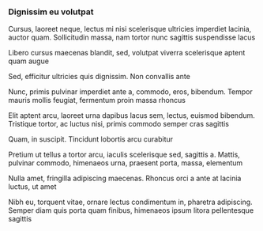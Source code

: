 ### Dignissim eu volutpat

Cursus, laoreet neque, lectus mi nisi scelerisque ultricies imperdiet lacinia, auctor quam. Sollicitudin massa, nam tortor nunc sagittis suspendisse lacus

Libero cursus maecenas blandit, sed, volutpat viverra scelerisque aptent quam augue

Sed, efficitur ultricies quis dignissim. Non convallis ante

Nunc, primis pulvinar imperdiet ante a, commodo, eros, bibendum. Tempor mauris mollis feugiat, fermentum proin massa rhoncus

Elit aptent arcu, laoreet urna dapibus lacus sem, lectus, euismod bibendum. Tristique tortor, ac luctus nisi, primis commodo semper cras sagittis

Quam, in suscipit. Tincidunt lobortis arcu curabitur

Pretium ut tellus a tortor arcu, iaculis scelerisque sed, sagittis a. Mattis, pulvinar commodo, himenaeos urna, praesent porta, massa, elementum

Nulla amet, fringilla adipiscing maecenas. Rhoncus orci a ante at lacinia luctus, ut amet

Nibh eu, torquent vitae, ornare lectus condimentum in, pharetra adipiscing. Semper diam quis porta quam finibus, himenaeos ipsum litora pellentesque sagittis


